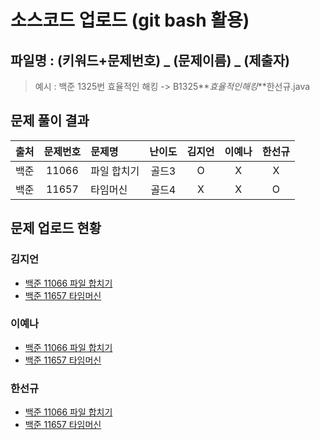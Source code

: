 # 소스코드 업로드 (git bash 활용)

## 파일명 : (키워드+문제번호) _ (문제이름) _ (제출자)

> 예시 : 백준 1325번 효율적인 해킹 -> B1325**_효율적인해킹_**한선규.java

## 문제 풀이 결과

<!-- Table -->

|     출처     | 문제번호 | 문제명      | 난이도 | 김지언 | 이예나 | 한선규 |
| :----------: | :------: | :---------- | :----: | :----: | :----: | :----: |
| 백준 |  11066   | 파일 합치기 | 골드3 |   O    |   X    |   X   |
| 백준 |  11657   | 타임머신    | 골드4 |   X    |   X    |   O   |

## 문제 업로드 현황

### 김지언

- [백준 11066 파일 합치기]()
- [백준 11657 타임머신](백준%2011657%20타임머신/B11657_타임머신_김지언.java)

### 이예나

- [백준 11066 파일 합치기]()
- [백준 11657 타임머신]()

### 한선규

- [백준 11066 파일 합치기]()
- [백준 11657 타임머신](백준%2011657%20타임머신/B11657_타임머신_한선규.java)
